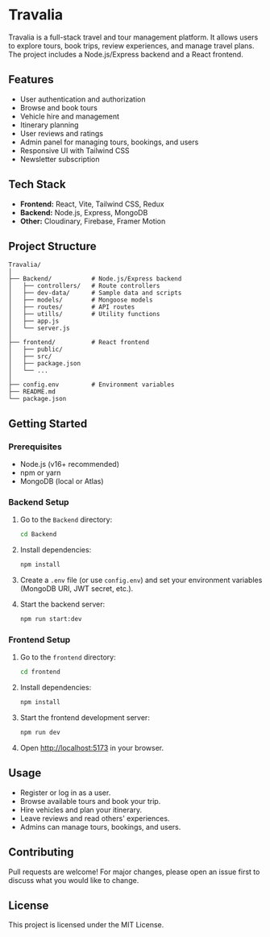 # Travalia

Travalia is a full-stack travel and tour management platform. It allows users to explore tours, book trips, review experiences, and manage travel plans. The project includes a Node.js/Express backend and a React frontend.

## Features

- User authentication and authorization
- Browse and book tours
- Vehicle hire and management
- Itinerary planning
- User reviews and ratings
- Admin panel for managing tours, bookings, and users
- Responsive UI with Tailwind CSS
- Newsletter subscription

## Tech Stack

- **Frontend:** React, Vite, Tailwind CSS, Redux
- **Backend:** Node.js, Express, MongoDB
- **Other:** Cloudinary, Firebase, Framer Motion

## Project Structure

```
Travalia/
│
├── Backend/           # Node.js/Express backend
│   ├── controllers/   # Route controllers
│   ├── dev-data/      # Sample data and scripts
│   ├── models/        # Mongoose models
│   ├── routes/        # API routes
│   ├── utills/        # Utility functions
│   ├── app.js
│   └── server.js
│
├── frontend/          # React frontend
│   ├── public/
│   ├── src/
│   ├── package.json
│   └── ...
│
├── config.env         # Environment variables
├── README.md
└── package.json
```

## Getting Started

### Prerequisites

- Node.js (v16+ recommended)
- npm or yarn
- MongoDB (local or Atlas)

### Backend Setup

1. Go to the `Backend` directory:

   ```bash
   cd Backend
   ```

2. Install dependencies:

   ```bash
   npm install
   ```

3. Create a `.env` file (or use `config.env`) and set your environment variables (MongoDB URI, JWT secret, etc.).

4. Start the backend server:
   ```bash
   npm run start:dev
   ```

### Frontend Setup

1. Go to the `frontend` directory:

   ```bash
   cd frontend
   ```

2. Install dependencies:

   ```bash
   npm install
   ```

3. Start the frontend development server:

   ```bash
   npm run dev
   ```

4. Open [http://localhost:5173](http://localhost:5173) in your browser.

## Usage

- Register or log in as a user.
- Browse available tours and book your trip.
- Hire vehicles and plan your itinerary.
- Leave reviews and read others' experiences.
- Admins can manage tours, bookings, and users.

## Contributing

Pull requests are welcome! For major changes, please open an issue first to discuss what you would like to change.

## License

This project is licensed under the MIT License.
